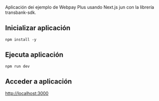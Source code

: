 Aplicación dei ejemplo de Webpay Plus usando Next.js jun con la librería transbank-sdk.
## Inicializar aplicación
    npm install -y
## Ejecuta aplicación
    npm run dev
## Acceder a aplicación
 [http://localhost:3000](http://localhost:3000)
